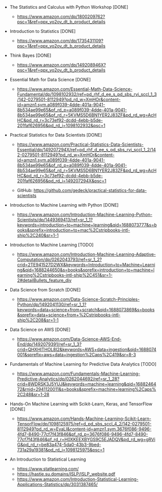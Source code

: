 - The Statistics and Calculus with Python Workshop [DONE]

  - https://www.amazon.com/dp/1800209762?psc=1&ref=ppx_yo2ov_dt_b_product_details

- Introduction to Statistics [DONE]

  - https://www.amazon.com/dp/1735431109?psc=1&ref=ppx_yo2ov_dt_b_product_details

- Think Bayes [DONE]

  - https://www.amazon.com/dp/149208946X?psc=1&ref=ppx_yo2ov_dt_b_product_details

- Essential Math for Data Science [DONE]

  - https://www.amazon.com/Essential-Math-Data-Science-Fundamental/dp/1098102932/ref=pd_rhf_d_ee_s_pd_sbs_rvi_sccl_1_3/142-0279501-8112949?pd_rd_w=XmHOr&content-id=amzn1.sym.a089f039-4dde-401a-9041-8b534ae99e65&pf_rd_p=a089f039-4dde-401a-9041-8b534ae99e65&pf_rd_r=5KVMS5D6BN1YER2J83ZF&pd_rd_wg=AcHHC&pd_rd_r=3c73ef92-dcdd-4ebb-b5de-201faf626956&pd_rd_i=1098102932&psc=1

- Practical Statistics for Data Scientists [DONE]

  - https://www.amazon.com/Practical-Statistics-Data-Scientists-Essential/dp/149207294X/ref=pd_rhf_d_ee_s_pd_sbs_rvi_sccl_1_2/142-0279501-8112949?pd_rd_w=XmHOr&content-id=amzn1.sym.a089f039-4dde-401a-9041-8b534ae99e65&pf_rd_p=a089f039-4dde-401a-9041-8b534ae99e65&pf_rd_r=5KVMS5D6BN1YER2J83ZF&pd_rd_wg=AcHHC&pd_rd_r=3c73ef92-dcdd-4ebb-b5de-201faf626956&pd_rd_i=149207294X&psc=1

  - GitHub: https://github.com/gedeck/practical-statistics-for-data-scientists

- Introduction to Machine Learning with Python [DONE]

  - https://www.amazon.com/Introduction-Machine-Learning-Python-Scientists/dp/1449369413/ref=sr_1_1?keywords=introduction+to+machine+learning&qid=1688073777&s=books&sprefix=introduction+to+mac%2Cstripbooks-intl-ship%2C240&sr=1-1

- Introduction to Machine Learning [TODO]

  - https://www.amazon.com/Introduction-Machine-Learning-Adaptive-Computation/dp/0262043793/ref=sr_1_2?crid=2TE941527D2WX&keywords=Introduction+to+Machine+Learning&qid=1688244650&s=books&sprefix=introduction+to+machine+learning%2Cstripbooks-intl-ship%2C451&sr=1-2#detailBullets_feature_div

- Data Science from Scratch [DONE]

  - https://www.amazon.com/Data-Science-Scratch-Principles-Python/dp/1492041130/ref=sr_1_1?keywords=data+science+from+scratch&qid=1688073869&s=books&sprefix=data+science+from+%2Cstripbooks-intl-ship%2C208&sr=1-1

- Data Science on AWS [DONE]

  - https://www.amazon.com/Data-Science-AWS-End-End/dp/1492079391/ref=sr_1_3?crid=QHXHITHOL8I2&keywords=AWS+data+ingestion&qid=1688074001&sprefix=aws+data+ingestion%2Caps%2C419&sr=8-3

- Fundamentals of Machine Learning for Predictive Data Analytics [TODO]

  - https://www.amazon.com/Fundamentals-Machine-Learning-Predictive-Analytics/dp/0262044692/ref=sr_1_28?crid=8WDRSK3J5YUJ&keywords=machine+learning&qid=1688246472&rnid=2941120011&s=books&sprefix=machine+learning%2Caps%2C248&sr=1-28

- Hands-On Machine Learning with Scikit-Learn, Keras, and TensorFlow [DONE]
  - https://www.amazon.com/Hands-Machine-Learning-Scikit-Learn-TensorFlow/dp/1098125975/ref=d_pd_sbs_sccl_4_2/142-0279501-8112949?pd_rd_w=EyaLI&content-id=amzn1.sym.3676f086-9496-4fd7-8490-77cf7f43f846&pf_rd_p=3676f086-9496-4fd7-8490-77cf7f43f846&pf_rd_r=H0XKEEXBYGS9C5EJADQV&pd_rd_wg=gRViG&pd_rd_r=be83a474-5da0-43b3-9bed-731a29a19381&pd_rd_i=1098125975&psc=1

- An Introduction to Statistical Learning
  - https://www.statlearning.com/
  - https://hastie.su.domains/ISLP/ISLP_website.pdf
  - https://www.amazon.com/Introduction-Statistical-Learning-Applications-Statistics/dp/3031387465/